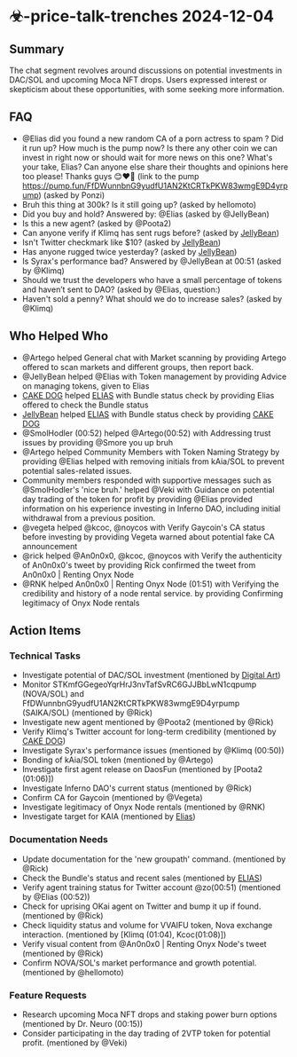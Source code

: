 # ☣-price-talk-trenches 2024-12-04

## Summary
The chat segment revolves around discussions on potential investments in DAC/SOL and upcoming Moca NFT drops. Users expressed interest or skepticism about these opportunities, with some seeking more information.

## FAQ
- @Elias did you found a new random CA of a porn actress to spam ? Did it run up? How much is the pump now? Is there any other coin we can invest in right now or should wait for more news on this one? What's your take, Elias? Can anyone else share their thoughts and opinions here too please! Thanks guys 😊❤️‍🔥
(link to the pump https://pump.fun/FfDWunnbnG9yudfU1AN2KtCRTkPKW83wmgE9D4yrpump) (asked by Ponzi)
- Bruh this thing at 300k? Is it still going up? (asked by hellomoto)
- Did you buy and hold?
Answered by: @Elias (asked by @JellyBean)
- Is this a new agent? (asked by @Poota2)
- Can anyone verify if Klimq has sent rugs before?    (asked by [JellyBean](https://pump.fun/45F6V8BAyWHz9K1XDphpvkMDCun3YMahHzj9qr7Ponzi))
- Isn't Twitter checkmark like $10?    (asked by [JellyBean](https://pump.fun/45F6V8BAyWHz9K1XDphpvkMDCun3YMahHzj9qr7Ponzi))
- Has anyone rugged twice yesterday?    (asked by [JellyBean](https://pump.fun/45F6V8BAyWHz9K1XDphpvkMDCun3YMahHzj9qr7Ponzi))
- Is Syrax's performance bad? Answered by @JellyBean at 00:51 (asked by @Klimq)
- Should we trust the developers who have a small percentage of tokens and haven’t sent to DAO? (asked by @Elias, question:)
- Haven't sold a penny? What should we do to increase sales? (asked by @Klimq)

## Who Helped Who
- @Artego helped General chat with Market scanning by providing Artego offered to scan markets and different groups, then report back.
- @JellyBean helped @Elias with Token management by providing Advice on managing tokens, given to Elias
- [CAKE DOG](https://pump.fun/45F6V8BAyWHz9K1XDphpvkMDCun3YMahHzj9qr7Ponzi) helped [ELIAS](https://discord.com/users/@me) with Bundle status check by providing Elias offered to check the Bundle status
- [JellyBean](https://discord.com/users/@me) helped [ELIAS](https://discord.com/users/@me) with Bundle status check by providing [CAKE DOG](https://pump.fun/45F6V8BAyWHz9K1XDphpvkMDCun3YMahHzj9qr7Ponzi)
- @SmolHodler (00:52) helped @Artego(00:52) with Addressing trust issues by providing @Smore you up bruh
- @Artego helped Community Members with Token Naming Strategy by providing @Elias helped with removing initials from kAia/SOL to prevent potential sales-related issues.
- Community members responded with supportive messages such as @SmolHodler's 'nice bruh.' helped @Veki with Guidance on potential day trading of the token for profit by providing @Elias provided information on his experience investing in Inferno DAO, including initial withdrawal from a previous position.
- @vegeta helped @kcoc, @noycos with Verify Gaycoin's CA status before investing by providing Vegeta warned about potential fake CA announcement
- @rick helped @An0n0x0, @kcoc, @noycos with Verify the authenticity of An0n0x0's tweet by providing Rick confirmed the tweet from An0n0x0 | Renting Onyx Node
- @RNK helped An0n0x0 | Renting Onyx Node (01:51) with Verifying the credibility and history of a node rental service. by providing Confirming legitimacy of Onyx Node rentals

## Action Items

### Technical Tasks
- Investigate potential of DAC/SOL investment (mentioned by [Digital Art](https://pump.fun/9YQVYgU23JQDehDTRP3bNbpjFCLnyYTzsXjZhoPxpump))
- Monitor STKmfGGegeoYqrHrJ3nvTafSvRC6GJJBbLwN1cqpump (NOVA/SOL) and FfDWunnbnG9yudfU1AN2KtCRTkPKW83wmgE9D4yrpump (SAIKA/SOL) (mentioned by @Rick)
- Investigate new agent mentioned by @Poota2 (mentioned by @Rick)
- Verify Klimq's Twitter account for long-term credibility (mentioned by [CAKE DOG](https://pump.fun/45F5V8BAyWHz8K1XDphpqvkMDCun3YMahHzj9qr5pump))
- Investigate Syrax's performance issues (mentioned by @Klimq (00:50))
- Bonding of kAia/SOL token (mentioned by @Artego)
- Investigate first agent release on DaosFun (mentioned by [Poota2 (01:06)])
- Investigate Inferno DAO's current status (mentioned by @Rick)
- Confirm CA for Gaycoin (mentioned by @Vegeta)
- Investigate legitimacy of Onyx Node rentals (mentioned by @RNK)
- Investigate target for KAIA (mentioned by [Elias](02:15))

### Documentation Needs
- Update documentation for the 'new groupath' command. (mentioned by @Rick)
- Check the Bundle's status and recent sales (mentioned by [ELIAS](https://discord.com/users/@me))
- Verify agent training status for Twitter account @zo(00:51) (mentioned by @Elias (00:52))
- Check for uprising OKai agent on Twitter and bump it up if found. (mentioned by @Rick)
- Check liquidity status and volume for VVAIFU token, Nova exchange interaction. (mentioned by [Klimq (01:04), Kcoc(01:08)])
- Verify visual content from @An0n0x0 | Renting Onyx Node's tweet (mentioned by @Rick)
- Confirm NOVA/SOL's market performance and growth potential. (mentioned by @hellomoto)

### Feature Requests
- Research upcoming Moca NFT drops and staking power burn options (mentioned by Dr. Neuro (00:15))
- Consider participating in the day trading of 2VTP token for potential profit. (mentioned by @Veki)